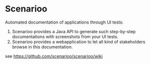 Scenarioo
==========

Automated documentation of applications through UI tests: 
1. Scenarioo provides a Java API to generate such step-by-step documentations with screenshots from your UI tests.
2. Scenarioo provides a webapplication to let all kind of stakeholders browse in this documentation.

see https://github.com/scenarioo/scenarioo/wiki

